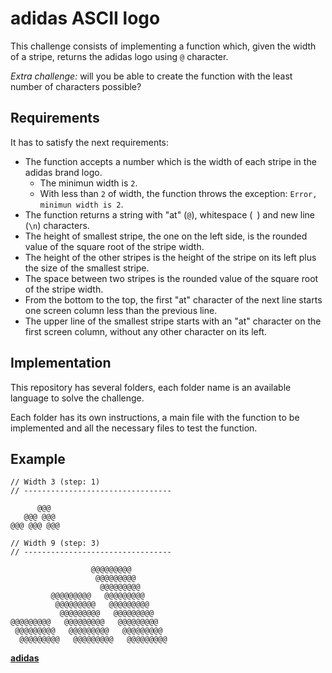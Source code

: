 # adidas ASCII logo

This challenge consists of implementing a function which, given the width of a stripe, returns the adidas logo using `@` character.

_Extra challenge:_ will you be able to create the function with the least number of characters possible?

## Requirements

It has to satisfy the next requirements:

- The function accepts a number which is the width of each stripe in the adidas brand logo.
   - The minimun width is `2`.
   - With less than `2` of width, the function throws the exception: `Error, minimun width is 2`.
- The function returns a string with "at" (`@`), whitespace (` `) and new line (`\n`) characters.
- The height of smallest stripe, the one on the left side, is the rounded value of the square root of the stripe width.
- The height of the other stripes is the height of the stripe on its left plus the size of the smallest stripe.
- The space between two stripes is the rounded value of the square root of the stripe width.
- From the bottom to the top, the first "at" character of the next line starts one screen column less than the previous line.
- The upper line of the smallest stripe starts with an "at" character on the first screen column, without any other character on its left.

## Implementation

This repository has several folders, each folder name is an available language to solve the challenge.

Each folder has its own instructions, a main file with the function to be implemented and all the necessary files to test the function.

## Example

```
// Width 3 (step: 1)
// ---------------------------------

      @@@
   @@@ @@@
@@@ @@@ @@@

// Width 9 (step: 3)
// ---------------------------------

                  @@@@@@@@@
                   @@@@@@@@@
                    @@@@@@@@@
         @@@@@@@@@   @@@@@@@@@
          @@@@@@@@@   @@@@@@@@@
           @@@@@@@@@   @@@@@@@@@
@@@@@@@@@   @@@@@@@@@   @@@@@@@@@
 @@@@@@@@@   @@@@@@@@@   @@@@@@@@@
  @@@@@@@@@   @@@@@@@@@   @@@@@@@@@
```

[**adidas**][adidas]

[adidas]: https://adidas.com/
